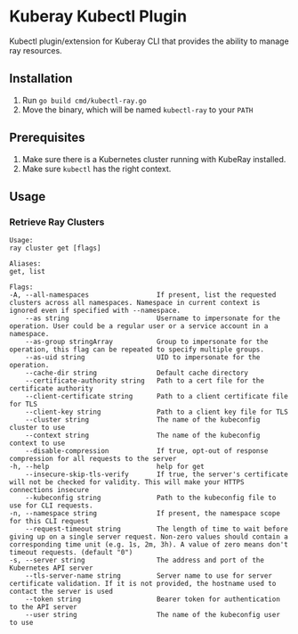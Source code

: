 # Kuberay Kubectl Plugin

Kubectl plugin/extension for Kuberay CLI that provides the ability to manage ray resources.

## Installation

<!-- 1. Check [release page](https://github.com/ray-project/kuberay/releases) and download the necessary binaries. -->
1. Run `go build cmd/kubectl-ray.go`
2. Move the binary, which will be named `kubectl-ray` to your `PATH`

## Prerequisites

1. Make sure there is a Kubernetes cluster running with KubeRay installed.
2. Make sure `kubectl` has the right context.

## Usage

### Retrieve Ray Clusters

    Usage:
    ray cluster get [flags]

    Aliases:
    get, list

    Flags:
    -A, --all-namespaces                 If present, list the requested clusters across all namespaces. Namespace in current context is ignored even if specified with --namespace.
        --as string                      Username to impersonate for the operation. User could be a regular user or a service account in a namespace.
        --as-group stringArray           Group to impersonate for the operation, this flag can be repeated to specify multiple groups.
        --as-uid string                  UID to impersonate for the operation.
        --cache-dir string               Default cache directory 
        --certificate-authority string   Path to a cert file for the certificate authority
        --client-certificate string      Path to a client certificate file for TLS
        --client-key string              Path to a client key file for TLS
        --cluster string                 The name of the kubeconfig cluster to use
        --context string                 The name of the kubeconfig context to use
        --disable-compression            If true, opt-out of response compression for all requests to the server
    -h, --help                           help for get
        --insecure-skip-tls-verify       If true, the server's certificate will not be checked for validity. This will make your HTTPS connections insecure
        --kubeconfig string              Path to the kubeconfig file to use for CLI requests.
    -n, --namespace string               If present, the namespace scope for this CLI request
        --request-timeout string         The length of time to wait before giving up on a single server request. Non-zero values should contain a corresponding time unit (e.g. 1s, 2m, 3h). A value of zero means don't timeout requests. (default "0")
    -s, --server string                  The address and port of the Kubernetes API server
        --tls-server-name string         Server name to use for server certificate validation. If it is not provided, the hostname used to contact the server is used
        --token string                   Bearer token for authentication to the API server
        --user string                    The name of the kubeconfig user to use
